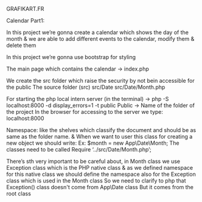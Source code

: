 GRAFIKART.FR

Calendar Part1:

In this project we’re gonna create a calendar which shows the day of the month & we are able to add different events to the calendar, modify them & delete them

In this project we’re gonna use bootstrap for styling

The main page which contains the calendar -> index.php

We create the src folder which raise the security by not bein accessible for the public 
The source folder (src)
src/Date
src/Date/Month.php

For starting the php local intern server (in the terminal)
-> php -S localhost:8000 -d display_errors=1 -t public
Public -> Name of the folder of the project
In the browser for accessing to the server we type: localhost:8000

Namespace: like the shelves which classify the document and should be as same as the folder name. & When we want to user this class for creating a new object we should write: 
Ex: $month = new App\Date\Month;
The classes need to be called
Require ‘../src/Date/Month.php’;

There’s sth very important to be careful about, in Month class we use Exception class which is the PHP native class & as we defined namespace for this native class we should define the namespace also for the Exception class which is used in the Month class 
So we need to clarify to php that Exception() class doesn't come from App\Date class But it comes from the root class
